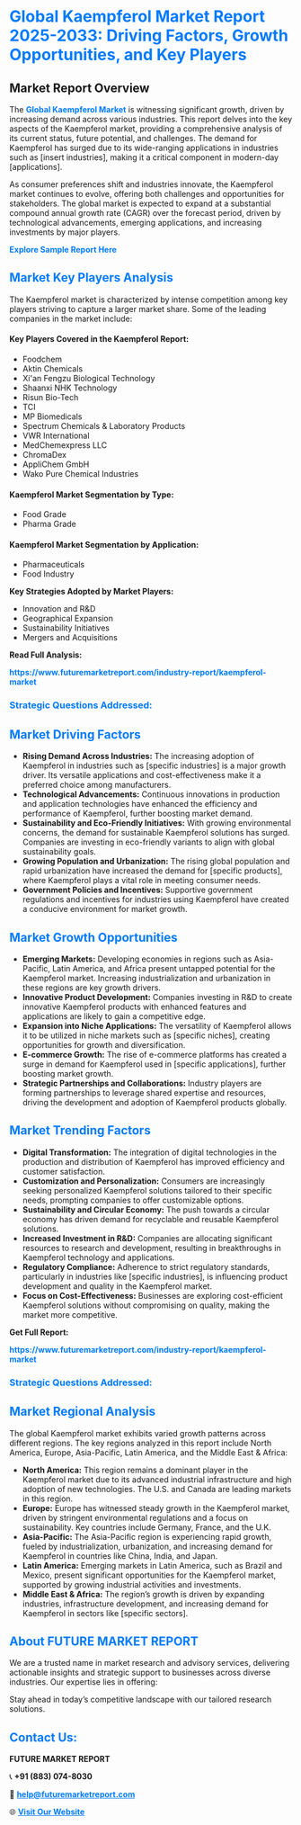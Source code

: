 <h1 style="color: #007BFF;">Global Kaempferol Market Report 2025-2033: Driving Factors, Growth Opportunities, and Key Players</h1>

<section id="overview">
<h2>Market Report Overview</h2>
<p>The <a href="https://www.futuremarketreport.com/industry-report/kaempferol-market" style="color: #007BFF; text-decoration: none;"><strong>Global Kaempferol Market</strong></a> is witnessing significant growth, driven by increasing demand across various industries. This report delves into the key aspects of the Kaempferol market, providing a comprehensive analysis of its current status, future potential, and challenges. The demand for Kaempferol has surged due to its wide-ranging applications in industries such as [insert industries], making it a critical component in modern-day [applications].</p>
<p>As consumer preferences shift and industries innovate, the Kaempferol market continues to evolve, offering both challenges and opportunities for stakeholders. The global market is expected to expand at a substantial compound annual growth rate (CAGR) over the forecast period, driven by technological advancements, emerging applications, and increasing investments by major players.</p>
</section>

<section id="overview">
<p><a href="https://www.futuremarketreport.com/request-sample/reportId=90290" style="color: #007BFF; text-decoration: none;"><strong>Explore Sample Report Here</strong></a></p>
</section>

<section id="key-players">
<h2 style="color: #007BFF;">Market Key Players Analysis</h2>
<p>The Kaempferol market is characterized by intense competition among key players striving to capture a larger market share. Some of the leading companies in the market include:</p>
<h4>Key Players Covered in the Kaempferol Report:</h4>
<ul><li>Foodchem</li><li>Aktin Chemicals</li><li>Xi&#039;an Fengzu Biological Technology</li><li>Shaanxi NHK Technology</li><li>Risun Bio-Tech</li><li>TCI</li><li>MP Biomedicals</li><li>Spectrum Chemicals &amp; Laboratory Products</li><li>VWR International</li><li>MedChemexpress LLC</li><li>ChromaDex</li><li>AppliChem GmbH</li><li>Wako Pure Chemical Industries</li></ul>
<h4>Kaempferol Market Segmentation by Type:</h4>
<ul><li>Food Grade</li><li>Pharma Grade</li></ul>

<h4>Kaempferol Market Segmentation by Application:</h4>
<ul><li>Pharmaceuticals</li><li>Food Industry</li></ul>
<p><strong>Key Strategies Adopted by Market Players:</strong></p>
<ul>
<li>Innovation and R&D</li>
<li>Geographical Expansion</li>
<li>Sustainability Initiatives</li>
<li>Mergers and Acquisitions</li>
</ul>
</section>

<section>
<p><strong>Read Full Analysis: </strong></p><a href="https://www.futuremarketreport.com/industry-report/kaempferol-market" style="color: #007BFF; text-decoration: none;"><strong>https://www.futuremarketreport.com/industry-report/kaempferol-market</strong></a>
<h3 style="color: #007BFF;">Strategic Questions Addressed:</h3>
</section>

<section id="driving-factors">
<h2 style="color: #007BFF;">Market Driving Factors</h2>
<ul>
<li><strong>Rising Demand Across Industries:</strong> The increasing adoption of Kaempferol in industries such as [specific industries] is a major growth driver. Its versatile applications and cost-effectiveness make it a preferred choice among manufacturers.</li>
<li><strong>Technological Advancements:</strong> Continuous innovations in production and application technologies have enhanced the efficiency and performance of Kaempferol, further boosting market demand.</li>
<li><strong>Sustainability and Eco-Friendly Initiatives:</strong> With growing environmental concerns, the demand for sustainable Kaempferol solutions has surged. Companies are investing in eco-friendly variants to align with global sustainability goals.</li>
<li><strong>Growing Population and Urbanization:</strong> The rising global population and rapid urbanization have increased the demand for [specific products], where Kaempferol plays a vital role in meeting consumer needs.</li>
<li><strong>Government Policies and Incentives:</strong> Supportive government regulations and incentives for industries using Kaempferol have created a conducive environment for market growth.</li>
</ul>
</section>

<section id="growth-opportunities">
<h2 style="color: #007BFF;">Market Growth Opportunities</h2>
<ul>
<li><strong>Emerging Markets:</strong> Developing economies in regions such as Asia-Pacific, Latin America, and Africa present untapped potential for the Kaempferol market. Increasing industrialization and urbanization in these regions are key growth drivers.</li>
<li><strong>Innovative Product Development:</strong> Companies investing in R&D to create innovative Kaempferol products with enhanced features and applications are likely to gain a competitive edge.</li>
<li><strong>Expansion into Niche Applications:</strong> The versatility of Kaempferol allows it to be utilized in niche markets such as [specific niches], creating opportunities for growth and diversification.</li>
<li><strong>E-commerce Growth:</strong> The rise of e-commerce platforms has created a surge in demand for Kaempferol used in [specific applications], further boosting market growth.</li>
<li><strong>Strategic Partnerships and Collaborations:</strong> Industry players are forming partnerships to leverage shared expertise and resources, driving the development and adoption of Kaempferol products globally.</li>
</ul>
</section>

<section id="trending-factors">
<h2 style="color: #007BFF;">Market Trending Factors</h2>
<ul>
<li><strong>Digital Transformation:</strong> The integration of digital technologies in the production and distribution of Kaempferol has improved efficiency and customer satisfaction.</li>
<li><strong>Customization and Personalization:</strong> Consumers are increasingly seeking personalized Kaempferol solutions tailored to their specific needs, prompting companies to offer customizable options.</li>
<li><strong>Sustainability and Circular Economy:</strong> The push towards a circular economy has driven demand for recyclable and reusable Kaempferol solutions.</li>
<li><strong>Increased Investment in R&D:</strong> Companies are allocating significant resources to research and development, resulting in breakthroughs in Kaempferol technology and applications.</li>
<li><strong>Regulatory Compliance:</strong> Adherence to strict regulatory standards, particularly in industries like [specific industries], is influencing product development and quality in the Kaempferol market.</li>
<li><strong>Focus on Cost-Effectiveness:</strong> Businesses are exploring cost-efficient Kaempferol solutions without compromising on quality, making the market more competitive.</li>
</ul>
</section>

<section>
<p><strong>Get Full Report: </strong></p><a href="https://www.futuremarketreport.com/industry-report/kaempferol-market" style="color: #007BFF; text-decoration: none;"><strong>https://www.futuremarketreport.com/industry-report/kaempferol-market</strong></a>
<h3 style="color: #007BFF;">Strategic Questions Addressed:</h3>
</section>


<section id="regional-analysis">
<h2 style="color: #007BFF;">Market Regional Analysis</h2>
<p>The global Kaempferol market exhibits varied growth patterns across different regions. The key regions analyzed in this report include North America, Europe, Asia-Pacific, Latin America, and the Middle East & Africa:</p>
<ul>
<li><strong>North America:</strong> This region remains a dominant player in the Kaempferol market due to its advanced industrial infrastructure and high adoption of new technologies. The U.S. and Canada are leading markets in this region.</li>
<li><strong>Europe:</strong> Europe has witnessed steady growth in the Kaempferol market, driven by stringent environmental regulations and a focus on sustainability. Key countries include Germany, France, and the U.K.</li>
<li><strong>Asia-Pacific:</strong> The Asia-Pacific region is experiencing rapid growth, fueled by industrialization, urbanization, and increasing demand for Kaempferol in countries like China, India, and Japan.</li>
<li><strong>Latin America:</strong> Emerging markets in Latin America, such as Brazil and Mexico, present significant opportunities for the Kaempferol market, supported by growing industrial activities and investments.</li>
<li><strong>Middle East & Africa:</strong> The region’s growth is driven by expanding industries, infrastructure development, and increasing demand for Kaempferol in sectors like [specific sectors].</li>
</ul>
</section>

<footer>
<h2 style="color: #007BFF;">About FUTURE MARKET REPORT</h2>
<p>We are a trusted name in market research and advisory services, delivering actionable insights and strategic support to businesses across diverse industries. Our expertise lies in offering:</p>

<p>Stay ahead in today’s competitive landscape with our tailored research solutions.</p>

<h2 style="color: #007BFF;">Contact Us:</h2>
<p><strong>FUTURE MARKET REPORT</strong></p>
<p>📞 <strong>+91 (883) 074-8030</strong></p>
<p>📧 <strong><a href="mailto:help@futuremarketreport.com" style="color: #007BFF;">help@futuremarketreport.com</a></strong></p>
<p>🌐 <strong><a href="https://www.futuremarketreport.com/" style="color: #007BFF;">Visit Our Website</a></strong></p>
</footer>